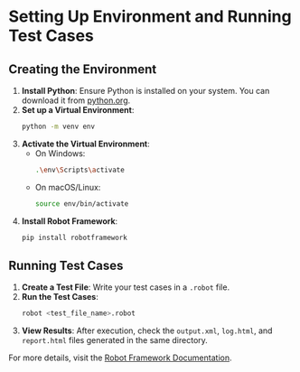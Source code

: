 # Setting Up Environment and Running Test Cases
## Creating the Environment
1. **Install Python**: Ensure Python is installed on your system. You can download it from [python.org](https://www.python.org/).
2. **Set up a Virtual Environment**:
    ```bash
    python -m venv env
    ```
3. **Activate the Virtual Environment**:
    - On Windows:
      ```bash
      .\env\Scripts\activate
      ```
    - On macOS/Linux:
      ```bash
      source env/bin/activate
      ```
4. **Install Robot Framework**:
    ```bash
    pip install robotframework
    ```

## Running Test Cases
1. **Create a Test File**: Write your test cases in a `.robot` file.
2. **Run the Test Cases**:
    ```bash
    robot <test_file_name>.robot
    ```
3. **View Results**: After execution, check the `output.xml`, `log.html`, and `report.html` files generated in the same directory.

For more details, visit the [Robot Framework Documentation](https://robotframework.org/).